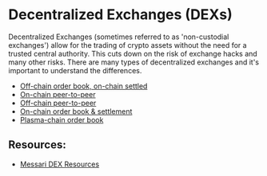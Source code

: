 # Decentralized Exchanges (DEXs)

Decentralized Exchanges (sometimes referred to as 'non-custodial exchanges') allow for the trading of crypto assets without the need for a trusted central authority. This cuts down on the risk of exchange hacks and many other risks. There are many types of decentralized exchanges and it's important to understand the differences. 

* [Off-chain order book, on-chain settled](off-chain-orderbook-on-chain-settlement/)
* [On-chain peer-to-peer](on-chain-peer-to-peer/)
* [Off-chain peer-to-peer](off-chain-peer-to-peer/)
* [On-chain order book & settlement](on-chain-orderbook-on-chain-settlement/)
* [Plasma-chain order book]()

## Resources:
* [Messari DEX Resources](https://messari.io/resource/decentralized-exchanges)

